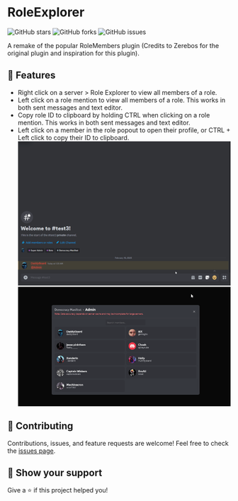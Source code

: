 # RoleExplorer

![GitHub stars](https://img.shields.io/github/stars/DaddyBoard/BD-Plugins?style=social)
![GitHub forks](https://img.shields.io/github/forks/DaddyBoard/BD-Plugins?style=social)
![GitHub issues](https://img.shields.io/github/issues/DaddyBoard/BD-Plugins)

A remake of the popular RoleMembers plugin (Credits to Zerebos for the original plugin and inspiration for this plugin).

## 🚀 Features

- Right click on a server > Role Explorer to view all members of a role.
- Left click on a role mention to view all members of a role. This works in both sent messages and text editor.
- Copy role ID to clipboard by holding CTRL when clicking on a role mention. This works in both sent messages and text editor.
- Left click on a member in the role popout to open their profile, or CTRL + Left click to copy their ID to clipboard.
![](https://github.com/DaddyBoard/BD-Plugins/blob/main/RoleExplorer/gif.gif)
![](https://github.com/DaddyBoard/BD-Plugins/blob/main/RoleExplorer/gif2.gif)

## 🤝 Contributing

Contributions, issues, and feature requests are welcome! Feel free to check the [issues page](https://github.com/DaddyBoard/BD-Plugins/issues).

## 🌟 Show your support

Give a ⭐️ if this project helped you!
